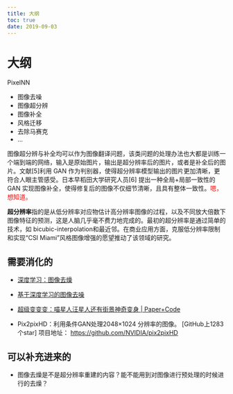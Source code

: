 ```yaml
---
title: 大纲
toc: true
date: 2019-09-03
---
```

# 大纲


PixelNN



- 图像去噪
- 图像超分辨
- 图像补全
- 风格迁移
- 去除马赛克
- ...


图像超分辨与补全均可以作为图像翻译问题，该类问题的处理办法也大都是训练一个端到端的网络，输入是原始图片，输出是超分辨率后的图片，或者是补全后的图片。文献[5]利用 GAN 作为判别器，使得超分辨率模型输出的图片更加清晰，更符合人眼主管感受。日本早稻田大学研究人员[6] 提出一种全局+局部一致性的 GAN 实现图像补全，使得修复后的图像不仅细节清晰，且具有整体一致性。<span style="color:red;">嗯，想知道。</span>



**超分辨率**指的是从低分辨率对应物估计高分辨率图像的过程，以及不同放大倍数下图像特征的预测，这是人脑几乎毫不费力地完成的。最初的超分辨率是通过简单的技术，如 bicubic-interpolation和最近邻。在商业应用方面，克服低分辨率限制和实现“CSI Miami”风格图像增强的愿望推动了该领域的研究。


## 需要消化的

- [深度学习：图像去燥](https://blog.csdn.net/LUFANGBO/article/details/81950317)
- [基于深度学习的图像去噪](https://blog.csdn.net/geekmanong/article/details/50572148)


- [超级变变变：喵星人汪星人还有街景神奇变身 | Paper+Code](https://cloud.tencent.com/developer/article/1073143)

- Pix2pixHD：利用条件GAN处理2048×1024 分辨率的图像。
[GitHub上1283个star]
项目地址：
https://github.com/NVIDIA/pix2pixHD


## 可以补充进来的

- 图像去燥是不是超分辨率重建的内容？能不能用到对图像进行预处理的时候进行的去燥？
